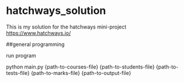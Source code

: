 # hatchways_solution

This is my solution for the hatchways mini-project
https://www.hatchways.io/


##general programming

run program

python main.py {path-to-courses-file} {path-to-students-file} {path-to-tests-file} {path-to-marks-file} {path-to-output-file}
